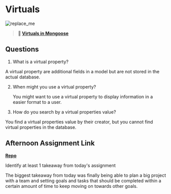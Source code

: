 # Virtuals

![replace_me](https://codeworks.blob.core.windows.net/public/assets/img/illustrations/placeholder.svg)

> **📖 [Virtuals in Mongoose](https://codeworksacademy.com/fs-student-guide/resources/wk5/04-Virtuals)**

## Questions

1. What is a virtual property?

A virtual property are additional fields in a model but are not stored in the actual database.

2. When might you use a virtual property? 

    You might want to use a virtual property to display information in a easier format to a user. 

3. How do you search by a virtual properties value?

You find a virtual properties value by their creator, but you cannot find virtual properties in the database. 


## Afternoon Assignment Link

**[Repo](https://github.com/DiegoDomingu3z/<ASSIGNMENT_REPO>)**

Identify at least 1 takeaway from today's assignment

The biggest takeaway from today was finally being able to plan a big project with a team and setting goals and tasks that should be completed within a certain amount of time to keep moving on towards other goals. 